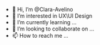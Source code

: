 - 👋 Hi, I’m @Clara-Avelino
- 👀 I’m interested in UX\UI Design
- 🌱 I’m currently learning ...
- 💞️ I’m looking to collaborate on ...
- 📫 How to reach me ...

<!---
Clara-Avelino/Clara-Avelino is a ✨ special ✨ repository because its `README.md` (this file) appears on your GitHub profile.
You can click the Preview link to take a look at your changes.
--->

